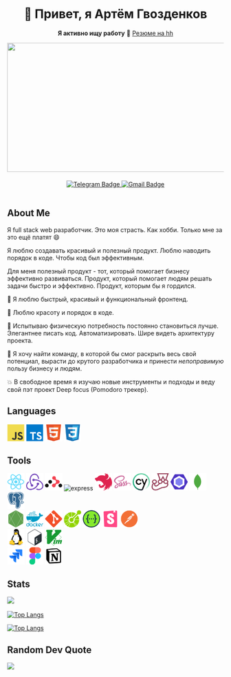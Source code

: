 <div id="name" align="center">
  <h1>💫 Привет, я Артём Гвозденков</h1>
</div>

<div id="name" align="center">

**Я активно ищу работу** :raising_hand: [Резюме на hh](https://kaluga.hh.ru/resume/699f5bb5ff0b65633c0039ed1f4d5937503358)

</div>

<div align="center">
  <img src="https://media.giphy.com/media/13HgwGsXF0aiGY/giphy.gif?cid=790b76111z76zt8faxakr8w9w1l56xorwczjnuu3juzr69hm&ep=v1_gifs_search&rid=giphy.gif&ct=g" width="600" height="300"/>
</div>
<br>

<div id="badges" align="center">
  <a href="https://t.me/gvozdenkov">
    <img src="https://img.shields.io/badge/Telegram-blue?logo=Telegram&style=for-the-badge" alt="Telegram Badge"/>
  </a>
  <a href="mailto:gvozdenkov@gmail.com">
    <img src="https://img.shields.io/badge/Gmail-white?logo=Gmail&style=for-the-badge" alt="Gmail Badge"/>
  </a>

  <div>
    <a href="https://t.me/gvozdenkov">
      <img src="https://komarev.com/ghpvc/?username=gvozdenkov&style=flat-square&color=blue" alt=""/>
    </a>
  </div>
</div>

## About Me

Я full stack web разработчик. Это моя страсть. Как хобби. Только мне за это ещё платят :smile:

Я люблю создавать красивый и полезный продукт. Люблю наводить порядок в коде. Чтобы код был эффективным.

Для меня полезный продукт - тот, который помогает бизнесу эффективно развиваться. Продукт, который помогает людям решать задачи быстро и эффективно. Продукт, которым бы я гордился.

:purple_heart: Я люблю быстрый, красивый и функциональный фронтенд.

:purple_heart: Люблю красоту и порядок в коде.

:green_book: Испытываю физическую потребность постоянно становиться лучше. Элегантнее писать код. Автоматизировать. Шире видеть архитектуру проекта.

:eyes: Я хочу найти команду, в которой бы смог раскрыть весь свой потенциал, вырасти до крутого разработчика и принести _непоправимую_ пользу бизнесу и людям.

:boom: В свободное время я изучаю новые инструменты и подходы и веду свой пэт проект Deep focus (Pomodoro трекер).
<br>

## Languages

<div>
  <img src="https://raw.githubusercontent.com/devicons/devicon/6910f0503efdd315c8f9b858234310c06e04d9c0/icons/javascript/javascript-original.svg" title="JavaScript" alt="typescript" width="40" height="40"/>
  <img src="https://raw.githubusercontent.com/devicons/devicon/6910f0503efdd315c8f9b858234310c06e04d9c0/icons/typescript/typescript-original.svg" title="TypeScript" alt="typescript" width="40" height="40"/>
  <img src="https://raw.githubusercontent.com/devicons/devicon/6910f0503efdd315c8f9b858234310c06e04d9c0/icons/html5/html5-original.svg" title="HTML5" alt="html" width="40" height="40"/>
  <img src="https://raw.githubusercontent.com/devicons/devicon/6910f0503efdd315c8f9b858234310c06e04d9c0/icons/css3/css3-original.svg" title="CSS" alt="css" width="40" height="40"/>

## Tools

<div>
  <img src="https://raw.githubusercontent.com/devicons/devicon/6910f0503efdd315c8f9b858234310c06e04d9c0/icons/react/react-original.svg" title="React" alt="react" width="40" height="40"/>
  <img src="https://raw.githubusercontent.com/devicons/devicon/6910f0503efdd315c8f9b858234310c06e04d9c0/icons/redux/redux-original.svg" title="Redux" alt="redux" width="40" height="40"/>
  <img src="https://raw.githubusercontent.com/devicons/devicon/6910f0503efdd315c8f9b858234310c06e04d9c0/icons/reactrouter/reactrouter-original.svg" title="React Router" alt="react router" width="40" height="40"/>
  <img src="https://github.com/CyrisXD/CyrisXD/raw/master/assets/ExpressJS.png" title="Express" alt="express" width="40" height="40"/>
  <img src="https://raw.githubusercontent.com/devicons/devicon/6910f0503efdd315c8f9b858234310c06e04d9c0/icons/nestjs/nestjs-original.svg" title="Nest" alt="nest" width="40" height="40"/>
  <img src="https://raw.githubusercontent.com/devicons/devicon/6910f0503efdd315c8f9b858234310c06e04d9c0/icons/sass/sass-original.svg" title="Sass" alt="sass" width="40" height="40"/>
  <img src="https://raw.githubusercontent.com/devicons/devicon/6910f0503efdd315c8f9b858234310c06e04d9c0/icons/cypressio/cypressio-original.svg" title="Cypress" alt="cypress" width="40" height="40"/>
  <img src="https://raw.githubusercontent.com/devicons/devicon/6910f0503efdd315c8f9b858234310c06e04d9c0/icons/jest/jest-plain.svg" title="Jest" alt="jest" width="40" height="40"/>
  <img src="https://raw.githubusercontent.com/devicons/devicon/6910f0503efdd315c8f9b858234310c06e04d9c0/icons/eslint/eslint-original.svg" title="ESlint" alt="eslint" width="40" height="40"/>
  <img src="https://raw.githubusercontent.com/devicons/devicon/6910f0503efdd315c8f9b858234310c06e04d9c0/icons/mongodb/mongodb-plain.svg" title="Mongodb" alt="mongodb" width="40" height="40"/>
  <img src="https://raw.githubusercontent.com/devicons/devicon/6910f0503efdd315c8f9b858234310c06e04d9c0/icons/postgresql/postgresql-plain.svg" title="Postgresql" alt="postgresql" width="40" height="40"/>
  </div>
  <div>
  <img src="https://raw.githubusercontent.com/devicons/devicon/1119b9f84c0290e0f0b38982099a2bd027a48bf1/icons/nodejs/nodejs-plain.svg" title="Nodejs" alt="nodejs" width="40" height="40"/>
  <img src="https://raw.githubusercontent.com/devicons/devicon/6910f0503efdd315c8f9b858234310c06e04d9c0/icons/docker/docker-plain-wordmark.svg" title="Docker" alt="docker" width="40" height="40"/>
  <img src="https://raw.githubusercontent.com/devicons/devicon/6910f0503efdd315c8f9b858234310c06e04d9c0/icons/git/git-original.svg" title="Git" alt="git" width="40" height="40"/>
  <img src="https://raw.githubusercontent.com/devicons/devicon/6910f0503efdd315c8f9b858234310c06e04d9c0/icons/openapi/openapi-plain.svg" title="Openapi" alt="openapi" width="40" height="40"/>
  <img src="https://raw.githubusercontent.com/devicons/devicon/6910f0503efdd315c8f9b858234310c06e04d9c0/icons/swagger/swagger-original.svg" title="Swagger" alt="swagger" width="40" height="40"/>
  <img src="https://raw.githubusercontent.com/devicons/devicon/6910f0503efdd315c8f9b858234310c06e04d9c0/icons/storybook/storybook-original.svg" title="Storybook" alt="storybook" width="40" height="40"/>
  <img src="https://raw.githubusercontent.com/devicons/devicon/6910f0503efdd315c8f9b858234310c06e04d9c0/icons/postman/postman-original.svg" title="Postman" alt="postman" width="40" height="40"/>
  </div>
  <div>
  <img src="https://raw.githubusercontent.com/devicons/devicon/6910f0503efdd315c8f9b858234310c06e04d9c0/icons/linux/linux-original.svg" title="Linux" alt="linux" width="40" height="40"/>
  <img src="https://raw.githubusercontent.com/devicons/devicon/6910f0503efdd315c8f9b858234310c06e04d9c0/icons/bash/bash-original.svg" title="Bash" alt="bash" width="40" height="40"/>
  <img src="https://raw.githubusercontent.com/devicons/devicon/6910f0503efdd315c8f9b858234310c06e04d9c0/icons/vim/vim-plain.svg" title="Vim" alt="vim" width="40" height="40"/>
</div>
<div>
  <img src="https://raw.githubusercontent.com/devicons/devicon/6910f0503efdd315c8f9b858234310c06e04d9c0/icons/jira/jira-original.svg" title="Jira" alt="jira" width="40" height="40"/>
  <img src="https://raw.githubusercontent.com/devicons/devicon/6910f0503efdd315c8f9b858234310c06e04d9c0/icons/figma/figma-original.svg" title="Figma" alt="figma" width="40" height="40"/>
  <img src="https://raw.githubusercontent.com/devicons/devicon/6910f0503efdd315c8f9b858234310c06e04d9c0/icons/notion/notion-original.svg" title="Notion" alt="notion" width="40" height="40"/>
</div>

## Stats

![](https://github-readme-streak-stats.herokuapp.com/?user=gvozdenkov&theme=dark&hide_border=true)<br/>

[![Top Langs](https://www.codewars.com/users/gvozdenkov/badges/large)](https://www.codewars.com/users/gvozdenkov)

[![Top Langs](https://github-readme-stats.vercel.app/api/top-langs/?username=gvozdenkov&layout=compact&theme=vision-friendly-dark)](https://github.com/gvozdenkov)

## Random Dev Quote

![](https://quotes-github-readme.vercel.app/api?type=horizontal&theme=dark)
